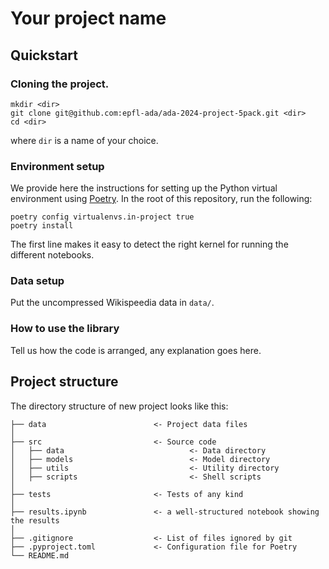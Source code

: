 # Your project name

## Quickstart

### Cloning the project.
```
mkdir <dir>
git clone git@github.com:epfl-ada/ada-2024-project-5pack.git <dir>
cd <dir>
```
where `dir` is a name of your choice.

### Environment setup

We provide here the instructions for setting up the Python virtual environment using [Poetry](https://python-poetry.org).
In the root of this repository, run the following:
```
poetry config virtualenvs.in-project true
poetry install
```

The first line makes it easy to detect the right kernel for running the different notebooks.

### Data setup

Put the uncompressed Wikispeedia data in `data/`.


### How to use the library

Tell us how the code is arranged, any explanation goes here.

## Project structure

The directory structure of new project looks like this:

```
├── data                        <- Project data files
│
├── src                         <- Source code
│   ├── data                            <- Data directory
│   ├── models                          <- Model directory
│   ├── utils                           <- Utility directory
│   ├── scripts                         <- Shell scripts
│
├── tests                       <- Tests of any kind
│
├── results.ipynb               <- a well-structured notebook showing the results
│
├── .gitignore                  <- List of files ignored by git
├── .pyproject.toml             <- Configuration file for Poetry
└── README.md
```

